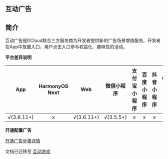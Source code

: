 ## 互动广告

## 简介

互动广告是DCloud联合三方服务商为开发者提供新的广告场景增值服务。开发者在App中放置入口，用户点击入口参与权益化、趣味性的活动。


**平台差异说明**

|App				|HarmonyOS Next				|Web				|微信小程序	|支付宝小程序	|百度小程序	|抖音小程序	|QQ小程序	|快应用	|360小程序|快手小程序	|京东小程序	|
|:-:				|:-:				|:-:				|:-:				|:-:					|:-:				|:-:						|:-:			|:-:		|:-:			|:-:				|:-:				|
|√(3.6.11+)	|x				|√(3.6.11+)	|√(3.5.5+)	|x						|x					|x							|x				|x			|x				|x					|x					|

**开通配置广告**

[开通广告步骤详情](https://uniapp.dcloud.net.cn/uni-ad.html#start)


文档已迁移至 [互动游戏](https://uniapp.dcloud.net.cn/uni-ad/interactive.html)
